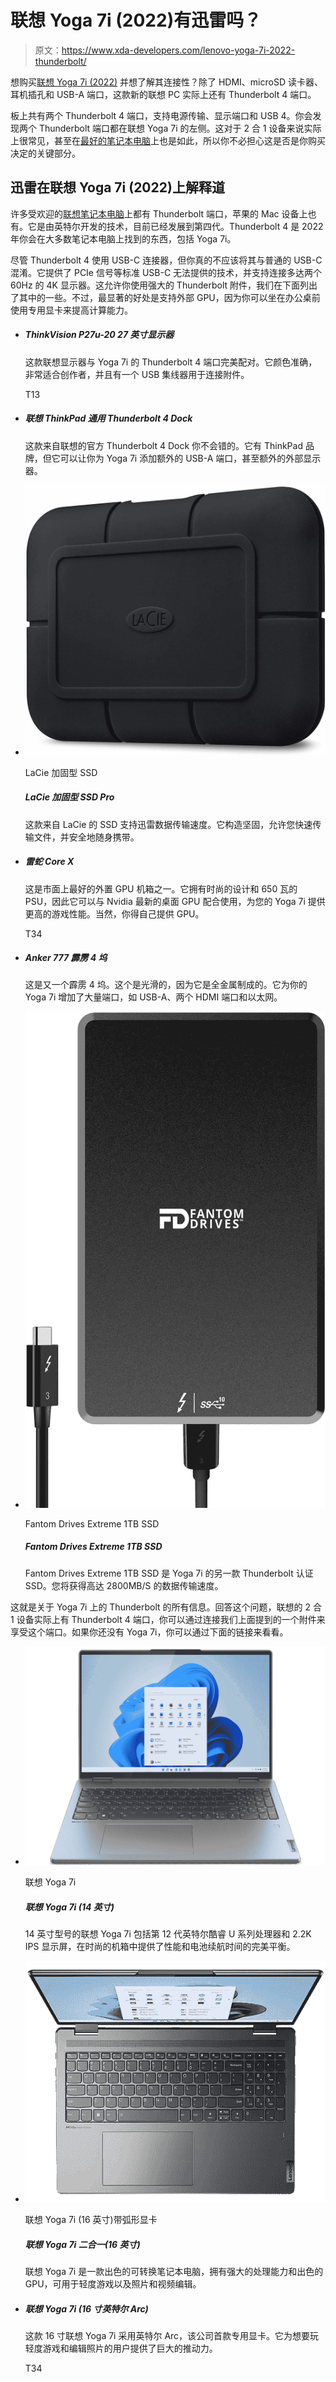 # 联想 Yoga 7i (2022)有迅雷吗？

> 原文：<https://www.xda-developers.com/lenovo-yoga-7i-2022-thunderbolt/>

想购买[联想 Yoga 7i (2022)](https://www.xda-developers.com/lenovo-yoga-7i-2022-review/) 并想了解其连接性？除了 HDMI、microSD 读卡器、耳机插孔和 USB-A 端口，这款新的联想 PC 实际上还有 Thunderbolt 4 端口。

板上共有两个 Thunderbolt 4 端口，支持电源传输、显示端口和 USB 4。你会发现两个 Thunderbolt 端口都在联想 Yoga 7i 的左侧。这对于 2 合 1 设备来说实际上很常见，甚至在[最好的笔记本电脑](https://www.xda-developers.com/best-laptops/)上也是如此，所以你不必担心这是否是你购买决定的关键部分。

## 迅雷在联想 Yoga 7i (2022)上解释道

许多受欢迎的[联想笔记本电脑](https://www.xda-developers.com/best-lenovo-laptops/)上都有 Thunderbolt 端口，苹果的 Mac 设备上也有。它是由英特尔开发的技术，目前已经发展到第四代。Thunderbolt 4 是 2022 年你会在大多数笔记本电脑上找到的东西，包括 Yoga 7i。

尽管 Thunderbolt 4 使用 USB-C 连接器，但你真的不应该将其与普通的 USB-C 混淆。它提供了 PCIe 信号等标准 USB-C 无法提供的技术，并支持连接多达两个 60Hz 的 4K 显示器。这允许你使用强大的 Thunderbolt 附件，我们在下面列出了其中的一些。不过，最显著的好处是支持外部 GPU，因为你可以坐在办公桌前使用专用显卡来提高计算能力。

*   ##### ThinkVision P27u-20 27 英寸显示器

    这款联想显示器与 Yoga 7i 的 Thunderbolt 4 端口完美配对。它颜色准确，非常适合创作者，并且有一个 USB 集线器用于连接附件。

    T13
*   ##### 联想 ThinkPad 通用 Thunderbolt 4 Dock

    这款来自联想的官方 Thunderbolt 4 Dock 你不会错的。它有 ThinkPad 品牌，但它可以让你为 Yoga 7i 添加额外的 USB-A 端口，甚至额外的外部显示器。

*   <picture>![It's not always about speed, but the LaCie rugged SSD has plenty of it. With Thunderbolt 3 support, you can transfer files at up to 2,800MB/s, and it has a rugged design with IP67 water and dust resistance, crush resistance up to two tons of force, and more.](img/bdf1b98cf116f1cf51d9576217d5411c.png)</picture>

    LaCie 加固型 SSD

    ##### LaCie 加固型 SSD Pro

    这款来自 LaCie 的 SSD 支持迅雷数据传输速度。它构造坚固，允许您快速传输文件，并安全地随身携带。

*   ##### 雷蛇 Core X

    这是市面上最好的外置 GPU 机箱之一。它拥有时尚的设计和 650 瓦的 PSU，因此它可以与 Nvidia 最新的桌面 GPU 配合使用，为您的 Yoga 7i 提供更高的游戏性能。当然，你得自己提供 GPU。

    T34
*   ##### Anker 777 霹雳 4 坞

    这是又一个霹雳 4 坞。这个是光滑的，因为它是全金属制成的。它为你的 Yoga 7i 增加了大量端口，如 USB-A、两个 HDMI 端口和以太网。

*   <picture>![This is a Thunderbolt certified external SSD. You can use this and get the fastest possible Thunderbolt transfer speeds when moving files off your PC and between devices.](img/a820d898e100163f56dbc1003103c8d3.png)</picture>

    Fantom Drives Extreme 1TB SSD

    ##### Fantom Drives Extreme 1TB SSD

    Fantom Drives Extreme 1TB SSD 是 Yoga 7i 的另一款 Thunderbolt 认证 SSD。您将获得高达 2800MB/S 的数据传输速度。

这就是关于 Yoga 7i 上的 Thunderbolt 的所有信息。回答这个问题，联想的 2 合 1 设备实际上有 Thunderbolt 4 端口，你可以通过连接我们上面提到的一个附件来享受这个端口。如果你还没有 Yoga 7i，你可以通过下面的链接来看看。

*   <picture>![The Lenovo Yoga 7i is a great overall laptop, packing Intel's 12th-gen processors, an all-new design, and more.](img/39976033c64d8c975af29b58ee77bb4e.png)</picture>

    联想 Yoga 7i

    ##### 联想 Yoga 7i (14 英寸)

    14 英寸型号的联想 Yoga 7i 包括第 12 代英特尔酷睿 U 系列处理器和 2.2K IPS 显示屏，在时尚的机箱中提供了性能和电池续航时间的完美平衡。

*   <picture>![The Lenovo Yoga 7i is an excellent convertible laptop with a ton of processing power and a decent GPU for light gaming and photo and video editing.](img/e1350da2bdf949527e40ce37131cdb16.png)</picture>

    联想 Yoga 7i (16 英寸)带弧形显卡

    ##### 联想 Yoga 7i 二合一(16 英寸)

    联想 Yoga 7i 是一款出色的可转换笔记本电脑，拥有强大的处理能力和出色的 GPU，可用于轻度游戏以及照片和视频编辑。

*   ##### 联想 Yoga 7i (16 寸英特尔 Arc)

    这款 16 寸联想 Yoga 7i 采用英特尔 Arc，该公司首款专用显卡。它为想要玩轻度游戏和编辑照片的用户提供了巨大的推动力。

    T34